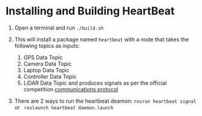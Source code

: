 # Installing and Building HeartBeat
1) Open a terminal and run ```./build.sh```

2) This will install a package named ```heartbeat``` with a node that takes the following topics as inputs:
	1. GPS Data Topic
	2. Camera Data Topic
	3. Laptop  Data Topic
	4. Controller  Data Topic
	5. LiDAR  Data Topic
and produces signals as per the official competition [communications protocol](https://www.robotx.org/images/RobotX-2018-Communications-Protocol_v0.5.pdf)

3) There are 2 ways to run the heartbeat deamon:
```rosrun heartbeat signal``` or ``` roslaunch heartbeat daemon.launch```
